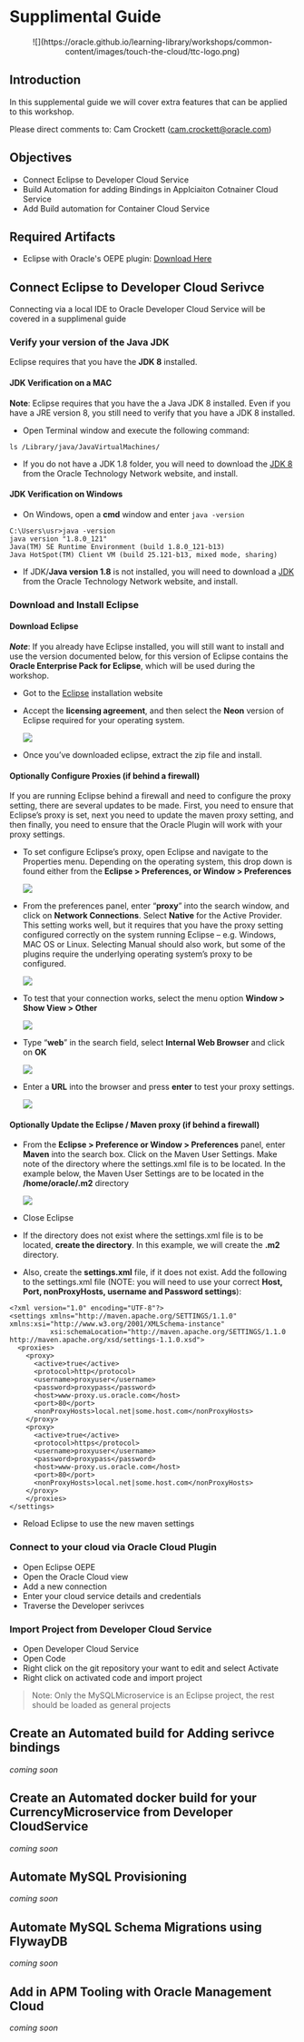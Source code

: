# Supplimental Guide
<center>![](https://oracle.github.io/learning-library/workshops/common-content/images/touch-the-cloud/ttc-logo.png)</center> 

## Introduction

In this supplemental guide we will cover extra features that can be applied to this workshop.

Please direct comments to: Cam Crockett (cam.crockett@oracle.com)

## Objectives

- Connect Eclipse to Developer Cloud Service
- Build Automation for adding Bindings in Applciaiton Cotnainer Cloud Service
- Add Build automation for Container Cloud Service

## Required Artifacts

- Eclipse with Oracle's OEPE plugin: [Download Here](google.ca)

## Connect Eclipse to Developer Cloud Serivce
Connecting via a local IDE to Oracle Developer Cloud Service will be covered in a supplimenal guide

### Verify your version of the Java JDK

Eclipse requires that you have the **JDK 8** installed.

#### JDK Verification on a MAC

**Note**: Eclipse requires that you have the a Java JDK 8 installed. Even if you have a JRE version 8, you still need to verify that you have a JDK 8 installed. 

- Open Terminal window and execute the following command: 

```
ls /Library/java/JavaVirtualMachines/
```

- If you do not have a JDK 1.8 folder, you will need to download the [JDK 8](http://www.oracle.com/technetwork/java/javase/downloads/jdk8-downloads-2133151.html) from the Oracle Technology Network website, and install.

#### JDK Verification on Windows

- On Windows, open a **cmd** window and enter `java -version` 

```
C:\Users\usr>java -version
java version "1.8.0_121"
Java(TM) SE Runtime Environment (build 1.8.0_121-b13)
Java HotSpot(TM) Client VM (build 25.121-b13, mixed mode, sharing)
```

- If JDK/**Java version 1.8** is not installed,  you will need to download a [JDK](http://www.oracle.com/technetwork/java/javase/downloads/jdk8-downloads-2133151.html) from the Oracle Technology Network website, and install.

### Download and Install Eclipse

#### Download Eclipse

***Note***: If you already have Eclipse installed, you will still want to install and use the version documented below, for this version of Eclipse contains the **Oracle Enterprise Pack for Eclipse**, which will be used during the workshop.

- Got to the [Eclipse](http://www.oracle.com/technetwork/developer-tools/eclipse/downloads/index.html) installation website

- Accept the **licensing agreement**, and then select the **Neon** version of Eclipse required for your operating system.

    ![](images/prerequisite/Picture1.png)

- Once you’ve downloaded eclipse, extract the zip file and install.


#### Optionally Configure Proxies (if behind a firewall)

If you are running Eclipse behind a firewall and need to configure the proxy setting, there are several updates to be made. First, you need to ensure that Eclipse’s proxy is set, next you need to update the maven proxy setting, and then finally, you need to ensure that the Oracle Plugin will work with your proxy settings.

- To set configure Eclipse’s proxy, open Eclipse and navigate to the Properties menu. Depending on the operating system, this drop down is found either from the **Eclipse > Preferences, or Window > Preferences**

    ![](images/prerequisite/Picture2.png)

- From the preferences panel, enter “**proxy**” into the search window, and click on **Network Connections**. Select **Native** for the Active Provider. This setting works well, but it requires that you have the proxy setting configured correctly on the system running Eclipse – e.g. Windows, MAC OS or Linux. Selecting Manual should also work, but some of the plugins require the underlying operating system’s proxy to be configured.

    ![](images/prerequisite/Picture3.png)

- To test that your connection works, select the menu option **Window > Show View > Other**

    ![](images/prerequisite/Picture4.png)

- Type “**web**” in the search field, select **Internal Web Browser** and click on **OK**

    ![](images/prerequisite/Picture5.png)

- Enter a **URL** into the browser and press **enter** to test your proxy settings.

    ![](images/prerequisite/Picture6.png)

#### Optionally Update the Eclipse / Maven proxy (if behind a firewall)

- From the **Eclipse > Preference or Window > Preferences** panel, enter **Maven** into the search box. Click on the Maven User Settings. Make note of the directory where the settings.xml file is to be located. In the example below, the Maven User Settings are to be located in the **/home/oracle/.m2** directory

    ![](images/prerequisite/Picture7.png)

- Close Eclipse    

- If the directory does not exist where the settings.xml file is to be located, **create the directory**. In this example, we will create the **.m2** directory. 

- Also, create the **settings.xml** file, if it does not exist. Add the following to the settings.xml file (NOTE: you will need to use your correct **Host, Port, nonProxyHosts, username and Password settings**):

```
<?xml version="1.0" encoding="UTF-8"?>
<settings xmlns="http://maven.apache.org/SETTINGS/1.1.0" xmlns:xsi="http://www.w3.org/2001/XMLSchema-instance"
          xsi:schemaLocation="http://maven.apache.org/SETTINGS/1.1.0 http://maven.apache.org/xsd/settings-1.1.0.xsd">
  <proxies>
    <proxy>
      <active>true</active>
      <protocol>http</protocol>
      <username>proxyuser</username>
      <password>proxypass</password>
      <host>www-proxy.us.oracle.com</host>
      <port>80</port>
      <nonProxyHosts>local.net|some.host.com</nonProxyHosts>
    </proxy>
    <proxy>
      <active>true</active>
      <protocol>https</protocol>
      <username>proxyuser</username>
      <password>proxypass</password>
      <host>www-proxy.us.oracle.com</host>
      <port>80</port>
      <nonProxyHosts>local.net|some.host.com</nonProxyHosts>
    </proxy>
    </proxies>
</settings>
```

- Reload Eclipse to use the new maven settings

### Connect to your cloud via Oracle Cloud Plugin

- Open Eclipse OEPE
- Open the Oracle Cloud view
- Add a new connection
- Enter your cloud service details and credentials
- Traverse the Developer serivces

### Import Project from Developer Cloud Service

- Open Developer Cloud Service
- Open Code
- Right click on the git repository your want to edit and select Activate
- Right click on activated code and import project

> Note: Only the MySQLMicroservice is an Eclipse project, the rest should be loaded as general projects

## Create an Automated build for Adding serivce bindings
*coming soon*

## Create an Automated docker build for your CurrencyMicroservice from Developer CloudService
*coming soon*

## Automate MySQL Provisioning
*coming soon*

## Automate MySQL Schema Migrations using FlywayDB
*coming soon*

## Add in APM Tooling with Oracle Management Cloud
*coming soon*
